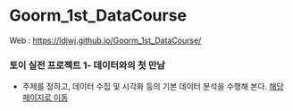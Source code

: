# Goorm_1st_DataCourse
 
Web : https://ldjwj.github.io/Goorm_1st_DataCourse/


### 토이 실전 프로젝트 1- 데이터와의 첫 만남
 * 주제를 정하고, 데이터 수집 및 시각화 등의 기본 데이터 분석을 수행해 본다. [해당페이지로 이동](https://github.com/LDJWJ/Goorm_1st_DataCourse/tree/main/01_TeamProject_First_DataStart) 
